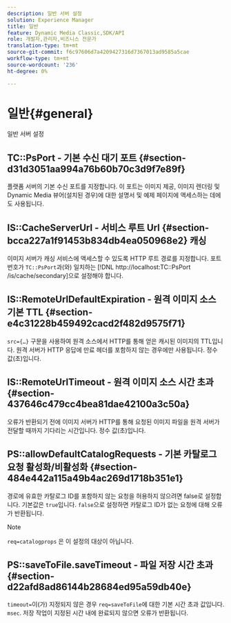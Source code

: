 ```yaml
---
description: 일반 서버 설정
solution: Experience Manager
title: 일반
feature: Dynamic Media Classic,SDK/API
role: 개발자,관리자,비즈니스 전문가
translation-type: tm+mt
source-git-commit: f6c97606d7a4209427316d7367013ad9585a5cae
workflow-type: tm+mt
source-wordcount: '236'
ht-degree: 0%

---
```



# 일반{#general}

일반 서버 설정

## TC::PsPort - 기본 수신 대기 포트 {#section-d31d3051aa994a76b60b70c3d9f7e89f}

플랫폼 서버의 기본 수신 포트를 지정합니다. 이 포트는 이미지 제공, 이미지 렌더링 및 Dynamic Media 뷰어(설치된 경우)에 대한 설명서 및 예제 페이지에 액세스하는 데에도 사용됩니다.

## IS::CacheServerUrl - 서비스 루트 Url {#section-bcca227a1f91453b834db4ea050968e2} 캐싱

이미지 서버가 캐싱 서비스에 액세스할 수 있도록 HTTP 루트 경로를 지정합니다. 포트 번호가 `TC::PsPort`과(와) 일치하는 [!DNL http://localhost:TC::PsPort /is/cache/secondary]으로 설정해야 합니다.

## IS::RemoteUrlDefaultExpiration - 원격 이미지 소스 기본 TTL {#section-e4c31228b459492cacd2f482d9575f71}

`src={…}` 구문을 사용하여 원격 소스에서 HTTP를 통해 얻은 캐시된 이미지의 TTL입니다. 원격 서버가 HTTP 응답에 만료 헤더를 포함하지 않는 경우에만 사용됩니다. 정수 값(초)입니다.

## IS::RemoteUrlTimeout - 원격 이미지 소스 시간 초과 {#section-437646c479cc4bea81dae42100a3c50a}

오류가 반환되기 전에 이미지 서버가 HTTP를 통해 요청된 이미지 파일을 원격 서버가 전달할 때까지 기다리는 시간입니다. 정수 값(초)입니다.

## PS::allowDefaultCatalogRequests - 기본 카탈로그 요청 활성화/비활성화 {#section-484e442a115a49b4ac269d1718b351e1}

경로에 유효한 카탈로그 ID를 포함하지 않는 요청을 허용하지 않으려면 false로 설정합니다. 기본값은 `true`입니다. `false`으로 설정하면 카탈로그 ID가 없는 요청에 대해 오류가 반환됩니다.

>[!NOTE]
>
>`req=catalogprops` 은 이 설정의 대상이 아닙니다.

## PS::saveToFile.saveTimeout - 파일 저장 시간 초과 {#section-d22afd8ad86144b28684ed95a59db40e}

`timeout=`이(가) 지정되지 않은 경우 `req=saveToFile`에 대한 기본 시간 초과 값입니다. `msec`. 저장 작업이 지정된 시간 내에 완료되지 않으면 오류가 반환됩니다.
